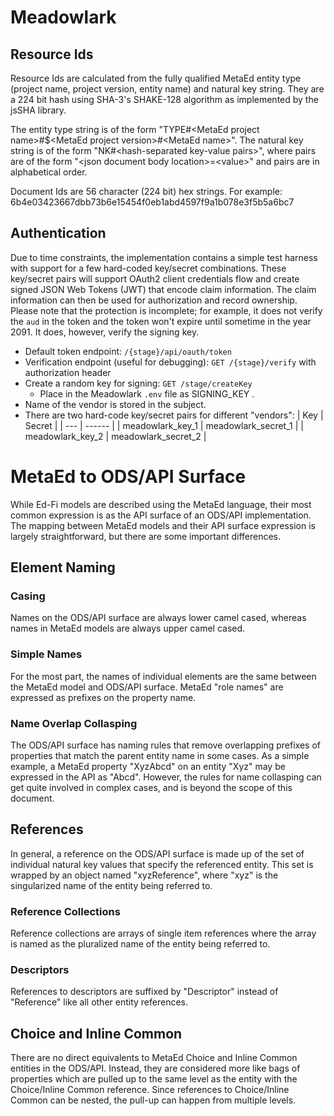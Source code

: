 # Meadowlark

## Resource Ids

Resource Ids are calculated from the fully qualified MetaEd entity type (project name, project version, entity name) and
natural key string. They are a 224 bit hash using SHA-3's SHAKE-128 algorithm as implemented by the jsSHA library.

The entity type string is of the form "TYPE#\<MetaEd project name>#$\<MetaEd project version>#\<MetaEd name>". The natural
key string is of the form "NK#\<hash-separated key-value pairs>", where pairs are of the form "\<json document body
location>=\<value>" and pairs are in alphabetical order.

Document Ids are 56 character (224 bit) hex strings. For example: 6b4e03423667dbb73b6e15454f0eb1abd4597f9a1b078e3f5b5a6bc7

## Authentication

Due to time constraints, the implementation contains a simple test harness with support for a few hard-coded key/secret
combinations. These key/secret pairs will support OAuth2 client credentials flow and create signed JSON Web Tokens (JWT) that
encode claim information. The claim information can then be used for authorization and record ownership. Please note that the
protection is incomplete; for example, it does not verify the `aud` in the token and the token won't expire until sometime in
the year 2091. It does, however, verify the signing key.

* Default token endpoint: `/{stage}/api/oauth/token`
* Verification endpoint (useful for debugging): `GET /{stage}/verify` with authorization header
* Create a random key for signing: `GET /stage/createKey` 
  * Place in the Meadowlark `.env`  file as SIGNING_KEY .
* Name of the vendor is stored in the subject.
* There are two hard-code key/secret pairs for different "vendors":
  | Key | Secret |
  | --- | ------ |
  | ​meadowlark_key_1 | meadowlark_secret_1 |
  | meadowlark_key_2 | meadowlark_secret_2 |



# MetaEd to ODS/API Surface

While Ed-Fi models are described using the MetaEd language, their most common expression is as the API surface of an
ODS/API implementation.  The mapping between MetaEd models and their API surface expression is largely straightforward,
but there are some important differences.

## Element Naming

### Casing
Names on the ODS/API surface are always lower camel cased, whereas names in MetaEd models are always upper camel cased.

### Simple Names
For the most part, the names of individual elements are the same between the MetaEd model and ODS/API surface.
MetaEd "role names" are expressed as prefixes on the property name.

### Name Overlap Collasping
The ODS/API surface has naming rules that remove overlapping prefixes of properties that match the parent entity name in some cases. As a simple example, a MetaEd property "XyzAbcd" on an entity "Xyz" may be expressed in the API as "Abcd". However, the rules for name collasping can get quite involved in complex cases, and is beyond the scope of this document.

## References
In general, a reference on the ODS/API surface is made up of the set of individual natural key values that specify
the referenced entity. This set is wrapped by an object named "xyzReference", where "xyz" is the singularized name of the
entity being referred to.

### Reference Collections
Reference collections are arrays of single item references where the array is named as the pluralized name of the entity
being referred to.

### Descriptors
References to descriptors are suffixed by "Descriptor" instead of "Reference" like all other entity references.

## Choice and Inline Common
There are no direct equivalents to MetaEd Choice and Inline Common entities in the ODS/API. Instead, they are considered
more like bags of properties which are pulled up to the same level as the entity with the Choice/Inline Common reference.
Since references to Choice/Inline Common can be nested, the pull-up can happen from multiple levels.
